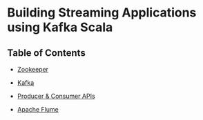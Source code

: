 # Building Streaming Applications using Kafka Scala

## Table of Contents

- [Zookeeper](docs/zookeeper.md)

- [Kafka](docs/kafka.md)

- [Producer & Consumer APIs](docs/producer-consumer-apis.md)

- [Apache Flume](docs/flume.md)